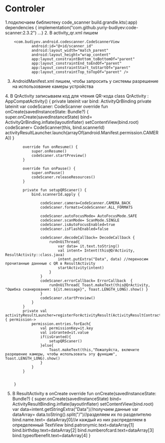 # Controler
1.подключаем библиотеку code_scanner
build.grandle.kts(:app)
        dependencies {
        implementation("com.github.yuriy-budiyev:code-scanner:2.3.2")
        ...}
2. В activity_qr.xml пишем

        <com.budiyev.android.codescanner.CodeScannerView
                android:id="@+id/scanner_id"
                android:layout_width="match_parent"
                android:layout_height="wrap_content"
                app:layout_constraintBottom_toBottomOf="parent"
                app:layout_constraintEnd_toEndOf="parent"
                app:layout_constraintStart_toStartOf="parent"
                app:layout_constraintTop_toTopOf="parent" />
3. AndroidManifest.xml пишем, чтобы запросить у системы разрешение на использование камеры устройства

 <uses-permission android:name="android.permission.CAMERA" />
    <uses-feature
        android:name="android.hardware.camera"
        android:required="false" />
4. В QrActivity записываем код для чтения QR-кода
        class QrActivity : AppCompatActivity() {
            private lateinit var bind: ActivityQrBinding
            private lateinit var codeScaner: CodeScanner
            override fun onCreate(savedInstanceState: Bundle?) {
                super.onCreate(savedInstanceState)
                bind= ActivityQrBinding.inflate(layoutInflater)
                setContentView(bind.root)
                codeScaner= CodeScanner(this, bind.scannerId)
                activityResultLauncher.launch(arrayOf(android.Manifest.permission.CAMERA))
            }
        
            override fun onResume() {
                super.onResume()
                codeScaner.startPreview()
            }
        
            override fun onPause() {
                super.onPause()
                codeScaner.releaseResources()
            }
        
            private fun setupQRScaner() {
                bind.scannerId.apply {
        
                    codeScaner.camera=CodeScanner.CAMERA_BACK
                    codeScaner.formats=CodeScanner.ALL_FORMATS
        
                    codeScaner.autoFocusMode= AutoFocusMode.SAFE
                    codeScaner.scanMode= ScanMode.SINGLE
                    codeScaner.isAutoFocusEnabled=true
                    codeScaner.isFlashEnabled=false
        
                    codeScaner.decodeCallback= DecodeCallback {
                        runOnUiThread{
                            var data= it.text.toString()
                            val intent= Intent(this@QrActivity, ResultActivity::class.java)
                            intent.putExtra("Data", data) //переносим прочитанные даннные с QR в ResultActivity
                            startActivity(intent)
                        }
                    }
                    codeScaner.errorCallback= ErrorCallback  {
                        runOnUiThread{ Toast.makeText(this@QrActivity, "Ошибка сканирования: ${it.message}", Toast.LENGTH_LONG).show() }
                    }
                    codeScaner.startPreview()
                }
            }
            private val activityResultLauncher=registerForActivityResult(ActivityResultContracts.RequestMultiplePermissions()){ permission->
                permission.entries.forEach{
                    val permissionKey=it.key
                    val isGranted=it.value
                    if(isGranted){
                        setupQRScaner()
                    }else{
                        Toast.makeText(this,"Пожалуйста, включите разрешение камеры, чтобы использовать эту функцию", Toast.LENGTH_LONG).show()
                    }
                }
            }
        
        
        }
5. В ResultActivity в onCreate
        override fun onCreate(savedInstanceState: Bundle?) {
                super.onCreate(savedInstanceState)
                bind= ActivityResultBinding.inflate(layoutInflater)
                setContentView(bind.root)
                var data=intent.getStringExtra("Data")//получаем данные
                var dataArray= data.toString().split("/")//разделяем их по разделителю
                bind.name.text= dataArray[0]//и каждый из них распределяем в определенный TextView
                bind.patronymic.text=dataArray[1]
                bind.birthday.text=dataArray[2]
                bind.numberofcard.text=dataArray[3]
                bind.typeofbenefit.text=dataArray[4]
            }

